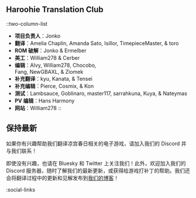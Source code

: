 ## Haroohie Translation Club
::two-column-list
- **项目负责人**：Jonko
- **翻译**：Amelia Chaplin, Amanda Sato, Isillor, TimepieceMaster, & toro
- **ROM 破解**：Jonko & Ermelber
- **美工**：William278 & Cerber
- **编辑**：Alvy, William278, Chocobo,<br/>Fang, NewGBAXL, & Ziomek
- **补充翻译**：kyu, Kanata, & Tensei 
- **补充编辑**：Pierce, Cosmix, & Kon
- **测试**：Lambsauce, Goblinaro, master117, sarrahkuna, Kuya, & Nateymas
- **PV 编辑**：Hans Harmony
- **网站**：William278
::

## 保持最新
如果你有兴趣帮助我们翻译凉宫春日相关的电子游戏，请加入我们的 Discord 并与我们联系！

即使没有兴趣，也请在 Bluesky 和 Twitter 上关注我们！此外，欢迎加入我们的 Discord 服务器，随时了解我们的最新更新，或获得给游戏打补丁的帮助。我们还会将翻译过程中的更新和见解发布到[我们的博客](/zh-hans/blog)！

<!-- Social media, Discord and blog buttons -->
:social-links